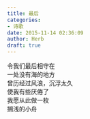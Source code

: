 ```yaml
---  
title: 最后  
categories:  
- 诗歌  
date: 2015-11-14 02:36:09  
author: Herb  
draft: true
---  
```

令我们最后相守在  
一处没有海的地方  
曾历经过风浪，沉浮太久  
使我有些厌倦了  
我愿从此做一枚  
搁浅的小舟  
